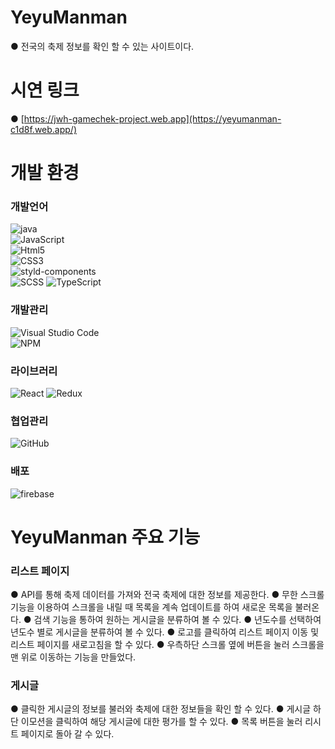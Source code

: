 
# YeyuManman
● 전국의 축제 정보를 확인 할 수 있는 사이트이다.

# 시연 링크
● [https://jwh-gamechek-project.web.app](https://yeyumanman-c1d8f.web.app/)

# 개발 환경
### 개발언어
![java](https://img.shields.io/badge/Java-ED8B00?style=for-the-badge&logo=openjdk&logoColor=white)
<br> ![JavaScript](https://img.shields.io/badge/JavaScript-F7DF1E?style=for-the-badge&logo=JavaScript&logoColor=white)
<br> ![Html5](https://img.shields.io/badge/HTML-239120?style=for-the-badge&logo=html5&logoColor=white)
<br> ![CSS3](https://img.shields.io/badge/CSS-239120?&style=for-the-badge&logo=css3&logoColor=white)
<br> ![styld-components](https://img.shields.io/badge/styled--components-DB7093?style=for-the-badge&logo=styled-components&logoColor=white)
<br> ![SCSS](https://img.shields.io/badge/SASS-hotpink.svg?style=for-the-badge&logo=SASS&logoColor=white)
![TypeScript](https://img.shields.io/badge/typescript-%23007ACC.svg?style=for-the-badge&logo=typescript&logoColor=white)

### 개발관리
![Visual Studio Code](https://img.shields.io/badge/Visual_Studio_Code-0078D4?style=for-the-badge&logo=visual%20studio%20code&logoColor=white)
<br> ![NPM](https://img.shields.io/badge/npm-CB3837?style=for-the-badge&logo=npm&logoColor=white)

### 라이브러리
![React](https://img.shields.io/badge/React-20232A?style=for-the-badge&logo=react&logoColor=61DAFB)
![Redux](https://img.shields.io/badge/redux-%23593d88.svg?style=for-the-badge&logo=redux&logoColor=white)

### 협업관리
![GitHub](https://img.shields.io/badge/GitHub-100000?style=for-the-badge&logo=github&logoColor=white)

### 배포
![firebase](https://img.shields.io/badge/Firebase-039BE5?style=for-the-badge&logo=Firebase&logoColor=white)

# YeyuManman 주요 기능
### 리스트 페이지
● API를 통해 축제 데이터를 가져와 전국 축제에 대한 정보를 제공한다.
● 무한 스크롤 기능을 이용하여 스크롤을 내릴 때 목록을 계속 업데이트를 하여 새로운 목록을 불러온다.
● 검색 기능을 통하여 원하는 게시글을 분류하여 볼 수 있다.
● 년도수를 선택하여 년도수 별로 게시글을 분류하여 볼 수 있다.
● 로고를 클릭하여 리스트 페이지 이동 및 리스트 페이지를 새로고침을 할 수 있다.
● 우측하단 스크롤 옆에 버튼을 눌러 스크롤을 맨 위로 이동하는 기능을 만들었다.

### 게시글
● 클릭한 게시글의 정보를 불러와 축제에 대한 정보들을 확인 할 수 있다.
● 게시글 하단 이모션을 클릭하여 해당 게시글에 대한 평가를 할 수 있다.
● 목록 버튼을 눌러 리시트 페이지로 돌아 갈 수 있다.


